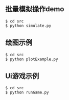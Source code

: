 
## 批量模拟操作demo

	$ cd src 
	$ python simulate.py

## 绘图示例

	$ cd src 
	$ python plotExample.py

## Ui游戏示例

	$ cd src
	$ python runGame.py
